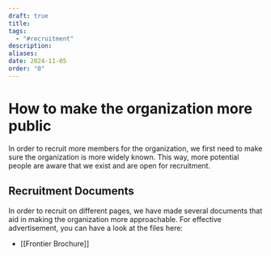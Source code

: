```yaml
---
draft: true
title: 
tags:
  - "#recruitment"
description: 
aliases: 
date: 2024-11-05
order: "0"
---
```

# How to make the organization more public
In order to recruit more members for the organization, we first need to make sure the organization is more widely known. This way, more potential people are aware that we exist and are open for recruitment.

## Recruitment Documents
In order to recruit on different pages, we have made several documents that aid in making the organization more approachable. For effective advertisement, you can have a look at the files here:
-  [[Frontier Brochure]]